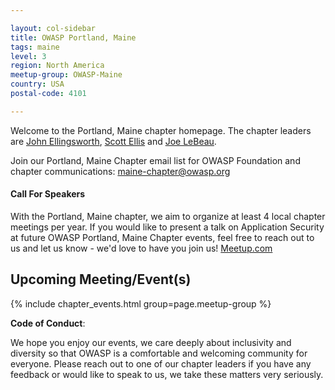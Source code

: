 ```yaml
---

layout: col-sidebar
title: OWASP Portland, Maine
tags: maine
level: 3
region: North America
meetup-group: OWASP-Maine
country: USA
postal-code: 4101

---
```

Welcome to the Portland, Maine chapter homepage. The chapter leaders are 
[John Ellingsworth](mailto://john.ellingsworth@owasp.org),
[Scott Ellis](mailto://scott.ellis@owasp.org) and
[Joe LeBeau](mailto://joe.lebeau@owasp.org).

Join our Portland, Maine Chapter email list for OWASP Foundation and chapter communications:
[maine-chapter@owasp.org](https://groups.google.com/a/owasp.org/forum/#!forum/maine-chapter)

#### Call For Speakers

With the Portland, Maine chapter, we aim to organize at least 4 local chapter meetings per year.  If you would like to present a talk on Application Security at future OWASP Portland, Maine Chapter events, feel free to reach out to us and let us know - we'd love to have you join us!  [Meetup.com](https://owasp.org/www-chapter-portland-me/)

Upcoming Meeting/Event(s)
---------------------
{% include chapter_events.html group=page.meetup-group %}

**Code of Conduct**:

We hope you enjoy our events, we care deeply about inclusivity and diversity so that OWASP is a comfortable and welcoming community for everyone. Please reach out to one of our chapter leaders if you have any feedback or would like to speak to us, we take these matters very seriously. 
